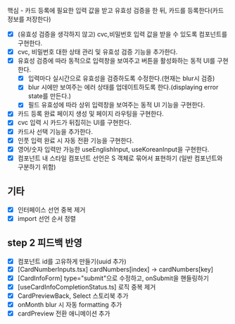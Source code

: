 핵심 - 카드 등록에 필요한 입력 값을 받고 유효성 검증을 한 뒤, 카드를 등록한다(카드 정보를 저장한다)

- [x] (유효성 검증을 생각하지 않고) cvc,비밀번호 입력 값을 받을 수 있도록 컴포넌트를 구현한다.
- [x] cvc, 비밀번호 대한 상태 관리 및 유효성 검증 기능을 추가한다.
- [x] 유효성 검증에 따라 동적으로 입력창을 보여주고 버튼을 활성화하는 동적 UI를 구현한다.
  - [x] 입력마다 실시간으로 유효성을 검증하도록 수정한다.(현재는 blur시 검증)
  - [x] blur 시에만 보여주는 에러 상태를 업데이트하도록 한다.(displaying error state를 만든다.)
  - [x] 필드 유효성에 따라 상위 입력창을 보여주는 동적 UI 기능을 구현한다.
- [x] 카드 등록 완료 페이지 생성 및 페이지 라우팅을 구현한다.
- [x] cvc 입력 시 카드가 뒤집히는 UI를 구현한다.
- [x] 카드사 선택 기능을 추가한다.
- [x] 인풋 입력 완료 시 자동 전환 기능을 구현한다.
- [x] 영어/숫자 입력만 가능한 useEnglishInput, useKoreanInput을 구현한다.
- [x] 컴포넌트 내 스타일 컴포넌트 선언은 S 객체로 묶어서 표현하기 (일반 컴포넌트와 구분하기 위함)

## 기타

- [x] 인터페이스 선언 중복 제거
- [x] import 선언 순서 정렬

## step 2 피드백 반영

- [x] 컴포넌트 id를 고유하게 만들기(uuid 추가)
- [x] [CardNumberInputs.tsx] cardNumbers[index] -> cardNumbers[key]
- [x] [CardInfoForm] type="submit"으로 수정하고, onSubmit을 핸들링하기
- [x] [useCardInfoCompletionStatus.ts] 로직 중복 제거
- [x] CardPreviewBack, Select 스토리북 추가
- [x] onMonth blur 시 자동 formatting 추가
- [x] cardPreview 전환 애니메이션 추가
